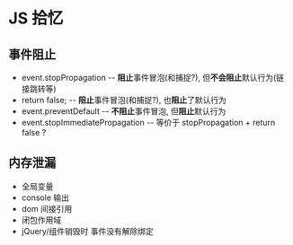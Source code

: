 # JS 拾忆

## 事件阻止

- event.stopPropagation -- **阻止**事件冒泡(和捕捉?), 但**不会阻止**默认行为(链接跳转等)
- return false; -- **阻止**事件冒泡(和捕捉?), 也**阻止**了默认行为
- event.preventDefault -- **不阻止**事件冒泡, 但**阻止**默认行为
- event.stopImmediatePropagation -- 等价于 stopPropagation + return false ?

## 内存泄漏

- 全局变量
- console 输出
- dom 间接引用
- 闭包作用域
- jQuery/组件销毁时 事件没有解除绑定
